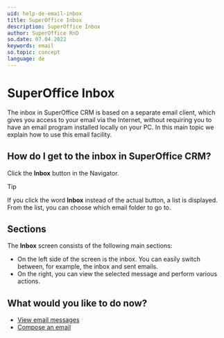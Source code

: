 ```yaml
---
uid: help-de-email-inbox
title: SuperOffice Inbox
description: SuperOffice Inbox
author: SuperOffice RnD
so.date: 07.04.2022
keywords: email
so.topic: concept
language: de
---
```


# SuperOffice Inbox

The inbox in SuperOffice CRM is based on a separate email client, which gives you access to your email via the Internet, without requiring you to have an email program installed locally on your PC. In this main topic we explain how to use this email facility.

## How do I get to the inbox in SuperOffice CRM?

Click the **Inbox** button in the Navigator.

> [!TIP]
> If you click the word **Inbox** instead of the actual button, a list is displayed. From the list, you can choose which email folder to go to.

## Sections

The **Inbox** screen consists of the following main sections:

* On the left side of the screen is the inbox. You can easily switch between, for example, the inbox and sent emails.
* On the right, you can view the selected message and perform various actions.

## What would you like to do now?

* [View email messages][1]
* [Compose an email][2]

<!-- Referenced links -->
[1]: preview.md
[2]: compose.md

<!-- Referenced images -->
